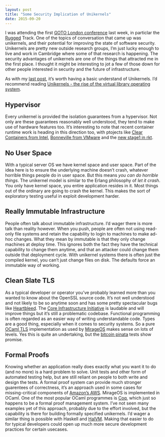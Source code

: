 ```yaml
---
layout: post
title: "Some Security Implication of Unikernels"
date: 2015-09-20
---
```


I was attending the first [GOTO London conference](http://gotocon.com/goto-london-2015/) last week, in particlar the [Rugged](https://www.ruggedsoftware.org/) Track. One of the topics of conversation that came up was unikernels, and their potential for improving the state of software security. Unikernels are pretty new outside research groups, I’m just lucky enough to live and work in Cambridge where some of that research is happening. The security advantages of unikernels are one of the things that attracted me in the first place. I thought it might be interesting to jot a few of those down for other people interested in security and the future of infrastructure.

As with my [last post](http://www.morethanseven.net/2015/08/21/operating-unikernel-challenges/), it’s worth having a basic understand of Unikernels. I’d recommend reading [Unikernels - the rise of the virtual library operating system](http://queue.acm.org/detail.cfm?id=2566628).

## Hypervisor

Every unikernel is provided the isolation guarantees from a hypervisor. Not only are these guarantees reasonably well understood, they tend to make use of hardware features too. It’s interesting to note that recent container runtime work is heading in this direction too, with ptojects like [Clear Containers from Intel](https://clearlinux.org/features/clear-containers), [Bonneville from VMware](https://blogs.vmware.com/cloudnative/introducing-project-bonneville/) and the [new stage1 in rkt](https://coreos.com/blog/rkt-0.8-with-new-vm-support/).

## No User Space

With a typical server OS we have kernel space and user space. Part of the idea here is to ensure the underlying machine doesn’t crash, whatever horrible things people do in user space. But this means _you can do horrible things_. The unikernel model is similar to the Erlang philosophy of _let it crash_. You only have kernel space, you entire application resides in it. Most things out of the ordinary are going to crash the kernel. This makes the sort of exploratory testing useful in exploit development harder.

## Really Immutable Infrastructure

People often talk about immutable infrastructure. I’d wager there is more talk than reality however. When you push, people are often not using read-only file systems and retain the capability to login to machines to make ad-hoc changes. What they mean by immutable is that they only change machines at deploy time. This ignores both the fact they have the technical capability to change them anytime, and that an attacker could change them outside that deployment cycle. With unikernel systems there is often just the compiled kernel, you can’t just change files on disk. The defaults force an immutable way of working.

## Clean Slate TLS

As a typical developer or operator you’ve probably learned more than you wanted to know about the OpenSSL source code. It’s not well understood and not likely to be so anytime soon and has some pretty spectacular bugs like [Heartbleed](http://heartbleed.com/). The [Core Infrastructure Initiative](https://www.coreinfrastructure.org/) is laudable and will improve things but it’s still a problematic codebase. Functional programming is often regarded as an easier way of writing understandable code. Types are a good thing, especially when it comes to security systems. So a pure [OCaml TLS](https://mirage.io/blog/introducing-ocaml-tls) implementation as used by [MirageOS](https://mirage.io/) makes sense on lots of levels. Yes this is quite an undertaking, but the [bitcoin pinata](http://amirchaudhry.com/bitcoin-pinata/) tests show promise.

## Formal Proofs

Knowing whether an application really does exactly what you want it to do (and no more) is a hard problem to solve. Unit tests and other form of automated testing help, but are still reliant on people to both write and design the tests. A formal proof system can provide much stronger guarentees of correctness, it’s an approach used in some cases for missing-critical components of [Amazon’s AWS](http://cacm.acm.org/magazines/2015/4/184701-how-amazon-web-services-uses-formal-methods/fulltext). MirageOS is implemented in OCaml. One of the most popular OCaml programmes is [Coq](https://coq.inria.fr/), which just so happens to be a formal proof management system. I’ve not seen many examples yet of this approach, probably due to the effort involved, but the capability is there for building formally specified unikernels. I’d wager a similar thing is possible with Haskell and [HalVM](https://github.com/GaloisInc/HaLVM). Making that easier to do for typical developers could open up much more secure development practices for certain usecases.


